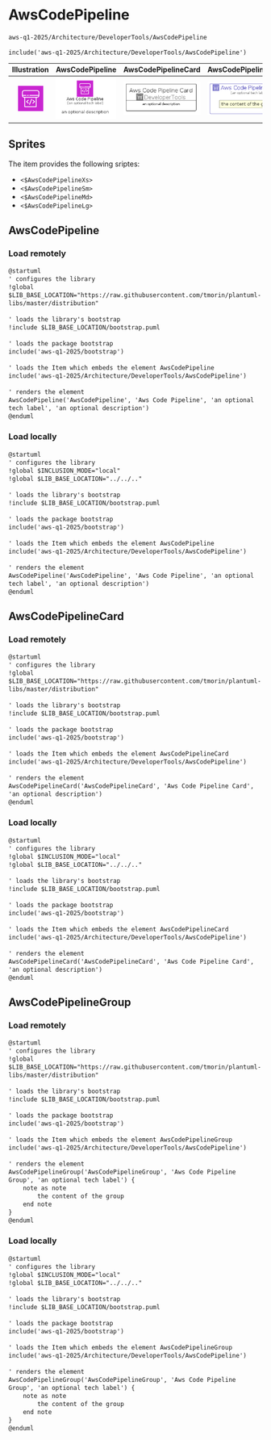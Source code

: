 # AwsCodePipeline


```text
aws-q1-2025/Architecture/DeveloperTools/AwsCodePipeline
```

```text
include('aws-q1-2025/Architecture/DeveloperTools/AwsCodePipeline')
```



| Illustration | AwsCodePipeline | AwsCodePipelineCard | AwsCodePipelineGroup |
| :---: | :---: | :---: | :---: |
| ![illustration for Illustration](../../../aws-q1-2025/Architecture/DeveloperTools/AwsCodePipeline.png) | ![illustration for AwsCodePipeline](../../../aws-q1-2025/Architecture/DeveloperTools/AwsCodePipeline.Local.png) | ![illustration for AwsCodePipelineCard](../../../aws-q1-2025/Architecture/DeveloperTools/AwsCodePipelineCard.Local.png) | ![illustration for AwsCodePipelineGroup](../../../aws-q1-2025/Architecture/DeveloperTools/AwsCodePipelineGroup.Local.png) |



## Sprites
The item provides the following sriptes:

- `<$AwsCodePipelineXs>`
- `<$AwsCodePipelineSm>`
- `<$AwsCodePipelineMd>`
- `<$AwsCodePipelineLg>`





## AwsCodePipeline

### Load remotely
```plantuml
@startuml
' configures the library
!global $LIB_BASE_LOCATION="https://raw.githubusercontent.com/tmorin/plantuml-libs/master/distribution"

' loads the library's bootstrap
!include $LIB_BASE_LOCATION/bootstrap.puml

' loads the package bootstrap
include('aws-q1-2025/bootstrap')

' loads the Item which embeds the element AwsCodePipeline
include('aws-q1-2025/Architecture/DeveloperTools/AwsCodePipeline')

' renders the element
AwsCodePipeline('AwsCodePipeline', 'Aws Code Pipeline', 'an optional tech label', 'an optional description')
@enduml
```

### Load locally
```plantuml
@startuml
' configures the library
!global $INCLUSION_MODE="local"
!global $LIB_BASE_LOCATION="../../.."

' loads the library's bootstrap
!include $LIB_BASE_LOCATION/bootstrap.puml

' loads the package bootstrap
include('aws-q1-2025/bootstrap')

' loads the Item which embeds the element AwsCodePipeline
include('aws-q1-2025/Architecture/DeveloperTools/AwsCodePipeline')

' renders the element
AwsCodePipeline('AwsCodePipeline', 'Aws Code Pipeline', 'an optional tech label', 'an optional description')
@enduml
```

## AwsCodePipelineCard

### Load remotely
```plantuml
@startuml
' configures the library
!global $LIB_BASE_LOCATION="https://raw.githubusercontent.com/tmorin/plantuml-libs/master/distribution"

' loads the library's bootstrap
!include $LIB_BASE_LOCATION/bootstrap.puml

' loads the package bootstrap
include('aws-q1-2025/bootstrap')

' loads the Item which embeds the element AwsCodePipelineCard
include('aws-q1-2025/Architecture/DeveloperTools/AwsCodePipeline')

' renders the element
AwsCodePipelineCard('AwsCodePipelineCard', 'Aws Code Pipeline Card', 'an optional description')
@enduml
```

### Load locally
```plantuml
@startuml
' configures the library
!global $INCLUSION_MODE="local"
!global $LIB_BASE_LOCATION="../../.."

' loads the library's bootstrap
!include $LIB_BASE_LOCATION/bootstrap.puml

' loads the package bootstrap
include('aws-q1-2025/bootstrap')

' loads the Item which embeds the element AwsCodePipelineCard
include('aws-q1-2025/Architecture/DeveloperTools/AwsCodePipeline')

' renders the element
AwsCodePipelineCard('AwsCodePipelineCard', 'Aws Code Pipeline Card', 'an optional description')
@enduml
```

## AwsCodePipelineGroup

### Load remotely
```plantuml
@startuml
' configures the library
!global $LIB_BASE_LOCATION="https://raw.githubusercontent.com/tmorin/plantuml-libs/master/distribution"

' loads the library's bootstrap
!include $LIB_BASE_LOCATION/bootstrap.puml

' loads the package bootstrap
include('aws-q1-2025/bootstrap')

' loads the Item which embeds the element AwsCodePipelineGroup
include('aws-q1-2025/Architecture/DeveloperTools/AwsCodePipeline')

' renders the element
AwsCodePipelineGroup('AwsCodePipelineGroup', 'Aws Code Pipeline Group', 'an optional tech label') {
    note as note
        the content of the group
    end note
}
@enduml
```

### Load locally
```plantuml
@startuml
' configures the library
!global $INCLUSION_MODE="local"
!global $LIB_BASE_LOCATION="../../.."

' loads the library's bootstrap
!include $LIB_BASE_LOCATION/bootstrap.puml

' loads the package bootstrap
include('aws-q1-2025/bootstrap')

' loads the Item which embeds the element AwsCodePipelineGroup
include('aws-q1-2025/Architecture/DeveloperTools/AwsCodePipeline')

' renders the element
AwsCodePipelineGroup('AwsCodePipelineGroup', 'Aws Code Pipeline Group', 'an optional tech label') {
    note as note
        the content of the group
    end note
}
@enduml
```

